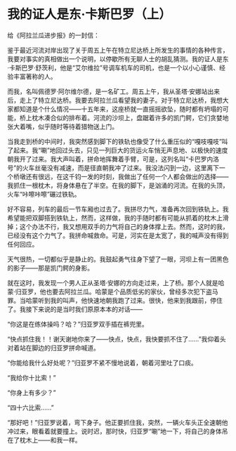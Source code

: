 # 我的证人是东·卡斯巴罗（上）

给《阿拉兰瓜进步报》的一封信： 

鉴于最近河流对岸出现了关于周五上午在特立尼达桥上所发生的事情的各种传言，我要对事实的真相做出一个说明，以停歇所有无聊人士的胡乱猜测。我的证人是东·卡斯巴罗·舒茨利，他是“艾尔维拉”号调车机车的司机，也是一个以小心谨慎、经验丰富著称的人。 

而我，名叫佩德罗·阿尔维尔德，是一名矿工。周五上午，我从圣塔·安娜站出来后，走上了特立尼达桥。我要去阿拉兰瓜看望我的妻子。对于特立尼达桥，我想大家都知道是个什么情况——十五年来，这座桥就一直摇摇欲坠，随时都有坍塌的可能，桥上枕木凑合似的排布着。河流的沙坝上，盘踞着许多的凯门鳄，它们贪婪地张大着嘴，似乎随时等待着猎物送上门。 

当我走到桥的中间时，我突然感到脚下的铁轨也像受了什么重压似的“嘎吱嘎吱”叫了起来。我“唰”地回过头去，只见一列巨大的货运火车悄无声息地、以极快的速度朝我开了过来。我大声叫着，拼命地挥舞着手臂，可是，这列名叫“卡巴罗内洛号”的火车丝毫没有减速，而是径直朝我冲了过来。我没法闪到一边，这里离下一个桥墩还有很远，在这千钧一发的时刻，我做出了任何一个人都会做出的选择——我抓住一根枕木，将身体悬在了半空。在我的脚下，是汹涌的河流。在我的头顶，火车“咔嚓咔嚓”碾过铁轨。 

好不容易，列车的最后一节车厢也过去了。我拼尽力气，准备再次回到铁轨上。我希望能把双脚搭到铁轨上，然而，这样做，我的手随时都有可能从抓着的枕木上滑掉；这个办法不行，我又想用双手的力气将自己的身体撑上去。然而，这时的我，已经没有这个力气了。我拼命喊救命。可是，河实在是太宽了，我的喊声没有得到任何回应。 

天气很热，一切都似乎是静止的。我鼓起勇气往身下望了一眼，河坝上有一团黑色的影子——那是凯门鳄的身影。 

就在这时，我发现一个男人正从圣塔·安娜的方向走过来，上了桥。那个人就是哈蒙·归亚罗，他也要去阿拉兰瓜。哈蒙是个品质低劣的家伙，曾经多次犯下盗马罪。当哈蒙听到我的叫声，他快速地朝我跑了过来。很快，他来到我跟前，停住了。我接下来说的是当时我们原原本本的对话—— 

“你这是在练体操吗？哈？”归亚罗双手插在裤兜里。 

“快点抓住我！！谢天谢地你来了——快点，快点，我快要抓不住了……”我仰着头对着站在脚边的归亚罗拼命喊道。 

“你能给我什么好处呢？”归亚罗不紧不慢地说着，朝着河里吐了口痰。 

“我给你十比索！” 

“你身上有多少？” 

“四十六比索……” 

“那好吧！”归亚罗说着，弯下身子。他正要抓住我，突然，一辆火车头正全速朝他冲过来，眼看着就要撞上。说时迟，那时快，归亚罗“唰”地一下，将自己的身体吊在了枕木上——和我一样。